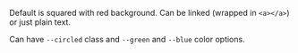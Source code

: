 Default is squared with red background. Can be linked (wrapped in `<a></a>`) or just plain text.

Can have `--circled` class and `--green` and `--blue` color options.  